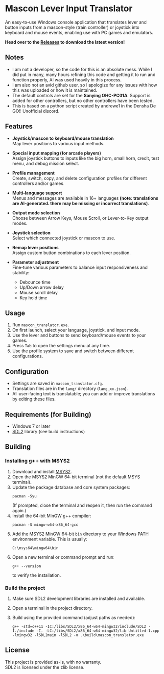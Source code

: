 # Mascon Lever Input Translator

An easy-to-use Windows console application that translates lever and button inputs from a mascon-style (train controller) or joystick into keyboard and mouse events, enabling use with PC games and emulators. 

**Head over to the [Releases](https://github.com/NekoOkto/mascon-translator/releases) to download the latest version!**

## Notes
 - I am not a developer, so the code for this is an absolute mess. While I did put in many, many hours refining this code and getting it to run and function properly, AI was used heavily in this process. 
 - I am also not an avid github user, so I apologize for any issues with how this was uploaded or how it is maintained.
 - The default controls are set for the **Sanying OHC-PC01A**. Support is added for other controllers, but no other controllers have been tested.
 - This is based on a python script created by andrewe1 in the Densha De GO!! Unofficial discord. 

## Features

- **Joystick/mascon to keyboard/mouse translation**  
  Map lever positions to various input methods.
- **Special input mapping (for arcade players)**  
  Assign joystick buttons to inputs like the big horn, small horn, credit, test menu, and debug mission select.
- **Profile management**  
  Create, switch, copy, and delete configuration profiles for different controllers and/or games.
- **Multi-language support**  
  Menus and messages are available in 16+ languages **(note: translations are AI-generated. there may be missing or incorrect translations)**.

- **Output mode selection**  
  Choose between Arrow Keys, Mouse Scroll, or Lever-to-Key output modes.
- **Joystick selection**  
  Select which connected joystick or mascon to use.
- **Remap lever positions**  
  Assign custom button combinations to each lever position.

- **Parameter adjustment**  
  Fine-tune various parameters to balance input responsiveness and stability:
    - Debounce time
    - Up/Down arrow delay
    - Mouse scroll delay
    - Key hold time

## Usage

1. Run `mascon_translator.exe`.
2. On first launch, select your language, joystick, and input mode.
3. Use the lever and buttons to send keyboard/mouse events to your games.
4. Press `Tab` to open the settings menu at any time.
5. Use the profile system to save and switch between different configurations.

## Configuration

- Settings are saved in `mascon_translator.cfg`.
- Translation files are in the `lang/` directory (`lang_xx.json`).
- All user-facing text is translatable; you can add or improve translations by editing these files.

## Requirements (for Building)

- Windows 7 or later
- [SDL2](https://www.libsdl.org/) library (see build instructions)

## Building

### Installing g++ with MSYS2

1. Download and install [MSYS2](https://www.msys2.org/).
2. Open the MSYS2 MinGW 64-bit terminal (not the default MSYS terminal).
3. Update the package database and core system packages:
   ```
   pacman -Syu
   ```
   (If prompted, close the terminal and reopen it, then run the command again.)
4. Install the 64-bit MinGW g++ compiler:
   ```
   pacman -S mingw-w64-x86_64-gcc
   ```
5. Add the MSYS2 MinGW 64-bit `bin` directory to your Windows PATH environment variable. This is usually:
   ```
   C:\msys64\mingw64\bin
   ```
6. Open a new terminal or command prompt and run:
   ```
   g++ --version
   ```
   to verify the installation.

### Build the project

1. Make sure SDL2 development libraries are installed and available.
2. Open a terminal in the project directory.
3. Build using the provided command (adjust paths as needed):

   ```
   g++ -std=c++11 -IC:/libs/SDL2/x86_64-w64-mingw32/include/SDL2 -I./include -I. -LC:/libs/SDL2/x86_64-w64-mingw32/lib Untitled-1.cpp -lmingw32 -lSDL2main -lSDL2 -o .\build\mascon_translator.exe
   ```


## License

This project is provided as-is, with no warranty.  
SDL2 is licensed under the zlib license.

